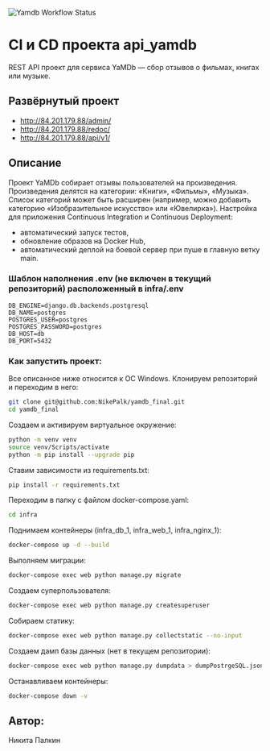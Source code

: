 ![Yamdb Workflow Status](https://github.com/NikePalk/yamdb_final/actions/workflows/yamdb_workflow.yml/badge.svg?branch=master&event=push)
# CI и CD проекта api_yamdb
REST API проект для сервиса YaMDb — сбор отзывов о фильмах, книгах или музыке.

## Развёрнутый проект
- http://84.201.179.88/admin/
- http://84.201.179.88/redoc/
- http://84.201.179.88/api/v1/


## Описание
Проект YaMDb собирает отзывы пользователей на произведения.
Произведения делятся на категории: «Книги», «Фильмы», «Музыка».
Список категорий может быть расширен (например, можно добавить категорию «Изобразительное искусство» или «Ювелирка»).
Настройка для приложения Continuous Integration и Continuous Deployment:
- автоматический запуск тестов,
- обновление образов на Docker Hub,
- автоматический деплой на боевой сервер при пуше в главную ветку main.


### Шаблон наполнения .env (не включен в текущий репозиторий) расположенный в infra/.env
```
DB_ENGINE=django.db.backends.postgresql
DB_NAME=postgres
POSTGRES_USER=postgres
POSTGRES_PASSWORD=postgres
DB_HOST=db
DB_PORT=5432
```

### Как запустить проект:
Все описанное ниже относится к ОС Windows.
Клонируем репозиторий и переходим в него:
```bash
git clone git@github.com:NikePalk/yamdb_final.git
cd yamdb_final
```

Создаем и активируем виртуальное окружение:
```bash
python -m venv venv
source venv/Scripts/activate
python -m pip install --upgrade pip
```

Ставим зависимости из requirements.txt:
```bash
pip install -r requirements.txt
```

Переходим в папку с файлом docker-compose.yaml:
```bash
cd infra
```

Поднимаем контейнеры (infra_db_1, infra_web_1, infra_nginx_1):
```bash
docker-compose up -d --build
```

Выполняем миграции:
```bash
docker-compose exec web python manage.py migrate
```

Создаем суперпользователя:
```bash
docker-compose exec web python manage.py createsuperuser
```

Собираем статику:
```bash
docker-compose exec web python manage.py collectstatic --no-input
```

Создаем дамп базы данных (нет в текущем репозитории):
```bash
docker-compose exec web python manage.py dumpdata > dumpPostrgeSQL.json
```

Останавливаем контейнеры:
```bash
docker-compose down -v
```
## Автор:
Никита Палкин
